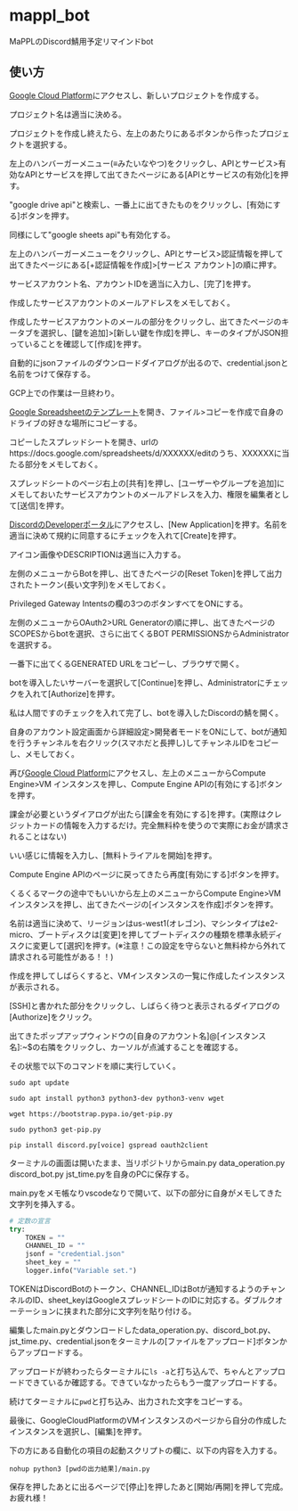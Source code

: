 # mappl_bot
MaPPLのDiscord鯖用予定リマインドbot

## 使い方
[Google Cloud Platform](https://console.cloud.google.com/)にアクセスし、新しいプロジェクトを作成する。

プロジェクト名は適当に決める。

プロジェクトを作成し終えたら、左上のあたりにあるボタンから作ったプロジェクトを選択する。

左上のハンバーガーメニュー(≡みたいなやつ)をクリックし、APIとサービス>有効なAPIとサービスを押して出てきたページにある[APIとサービスの有効化]を押す。

"google drive api"と検索し、一番上に出てきたものをクリックし、[有効にする]ボタンを押す。

同様にして"google sheets api"も有効化する。

左上のハンバーガーメニューをクリックし、APIとサービス>認証情報を押して出てきたページにある[+認証情報を作成]>[サービス アカウント]の順に押す。

サービスアカウント名、アカウントIDを適当に入力し、[完了]を押す。

作成したサービスアカウントのメールアドレスをメモしておく。

作成したサービスアカウントのメールの部分をクリックし、出てきたページのキータブを選択し、[鍵を追加]>[新しい鍵を作成]を押し、キーのタイプがJSON担っていることを確認して[作成]を押す。

自動的にjsonファイルのダウンロードダイアログが出るので、credential.jsonと名前をつけて保存する。

GCP上での作業は一旦終わり。

[Google Spreadsheetのテンプレート](https://docs.google.com/spreadsheets/d/1ksaixAmJ1DKcp1AqKvngOCJo8mJHhd9vDue89mGjFHc/)を開き、ファイル>コピーを作成で自身のドライブの好きな場所にコピーする。

コピーしたスプレッドシートを開き、urlのhttps://docs.google.com/spreadsheets/d/XXXXXX/editのうち、XXXXXXに当たる部分をメモしておく。

スプレッドシートのページ右上の[共有]を押し、[ユーザーやグループを追加]にメモしておいたサービスアカウントのメールアドレスを入力、権限を編集者として[送信]を押す。

[DiscordのDeveloperポータル](https://discord.com/developers/applications)にアクセスし、[New Application]を押す。名前を適当に決めて規約に同意するにチェックを入れて[Create]を押す。

アイコン画像やDESCRIPTIONは適当に入力する。

左側のメニューからBotを押し、出てきたページの[Reset Token]を押して出力されたトークン(長い文字列)をメモしておく。

Privileged Gateway Intentsの欄の3つのボタンすべてをONにする。

左側のメニューからOAuth2>URL Generatorの順に押し、出てきたページのSCOPESからbotを選択、さらに出てくるBOT PERMISSIONSからAdministratorを選択する。

一番下に出てくるGENERATED URLをコピーし、ブラウザで開く。

botを導入したいサーバーを選択して[Continue]を押し、Administratorにチェックを入れて[Authorize]を押す。

私は人間ですのチェックを入れて完了し、botを導入したDiscordの鯖を開く。

自身のアカウント設定画面から詳細設定>開発者モードをONにして、botが通知を行うチャンネルを右クリック(スマホだと長押し)してチャンネルIDをコピーし、メモしておく。

再び[Google Cloud Platform](https://console.cloud.google.com/)にアクセスし、左上のメニューからCompute Engine>VM インスタンスを押し、Compute Engine APIの[有効にする]ボタンを押す。

課金が必要というダイアログが出たら[課金を有効にする]を押す。(実際はクレジットカードの情報を入力するだけ。完全無料枠を使うので実際にお金が請求されることはない)

いい感じに情報を入力し、[無料トライアルを開始]を押す。

Compute Engine APIのページに戻ってきたら再度[有効にする]ボタンを押す。

くるくるマークの途中でもいいから左上のメニューからCompute Engine>VM インスタンスを押し、出てきたページの[インスタンスを作成]ボタンを押す。

名前は適当に決めて、リージョンはus-west1(オレゴン)、マシンタイプはe2-micro、ブートディスクは[変更]を押してブートディスクの種類を標準永続ディスクに変更して[選択]を押す。(※注意！この設定を守らないと無料枠から外れて請求される可能性がある！！)

作成を押してしばらくすると、VMインスタンスの一覧に作成したインスタンスが表示される。

[SSH]と書かれた部分をクリックし、しばらく待つと表示されるダイアログの[Authorize]をクリック。

出てきたポップアップウィンドウの[自身のアカウント名]@[インスタンス名]:~$の右隣をクリックし、カーソルが点滅することを確認する。

その状態で以下のコマンドを順に実行していく。

`sudo apt update`

`sudo apt install python3 python3-dev python3-venv wget`

`wget https://bootstrap.pypa.io/get-pip.py`

`sudo python3 get-pip.py`

`pip install discord.py[voice] gspread oauth2client`

ターミナルの画面は開いたまま、当リポジトリからmain.py data_operation.py discord_bot.py jst_time.pyを自身のPCに保存する。

main.pyをメモ帳なりvscodeなりで開いて、以下の部分に自身がメモしてきた文字列を挿入する。

```python
# 定数の宣言
try:
    TOKEN = ""
    CHANNEL_ID = ""
    jsonf = "credential.json"
    sheet_key = ""
    logger.info("Variable set.")
```

TOKENはDiscordBotのトークン、CHANNEL_IDはBotが通知するようのチャンネルのID、sheet_keyはGoogleスプレッドシートのIDに対応する。ダブルクオーテーションに挟まれた部分に文字列を貼り付ける。

編集したmain.pyとダウンロードしたdata_operation.py、discord_bot.py、jst_time.py、credential.jsonをターミナルの[ファイルをアップロード]ボタンからアップロードする。

アップロードが終わったらターミナルに`ls -a`と打ち込んで、ちゃんとアップロードできているか確認する。できていなかったらもう一度アップロードする。

続けてターミナルに`pwd`と打ち込み、出力された文字をコピーする。

最後に、GoogleCloudPlatformのVMインスタンスのページから自分の作成したインスタンスを選択し、[編集]を押す。

下の方にある自動化の項目の起動スクリプトの欄に、以下の内容を入力する。

```
nohup python3 [pwdの出力結果]/main.py
```

保存を押したあとに出るページで[停止]を押したあと[開始/再開]を押して完成。お疲れ様！
